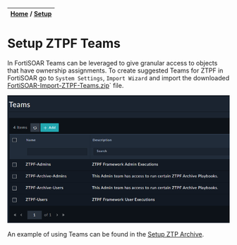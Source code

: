 | [Home](../../../README.md) / [Setup](../README.md) |
|----------------------------------------------------|

# Setup ZTPF Teams

In FortiSOAR Teams can be leveraged to give granular access to objects that have ownership assignments. To create suggested Teams for ZTPF in FortiSOAR go to `System Settings`, `Import Wizard` and import the downloaded [FortiSOAR-Import-ZTPF-Teams.zip](./FortiSOAR-Import-ZTPF-Teams.zip)` file. 

![](./ZTPF-TEAMS.png)

An example of using Teams can be found in the [Setup ZTP Archive](../ztp-archive/README.md).
